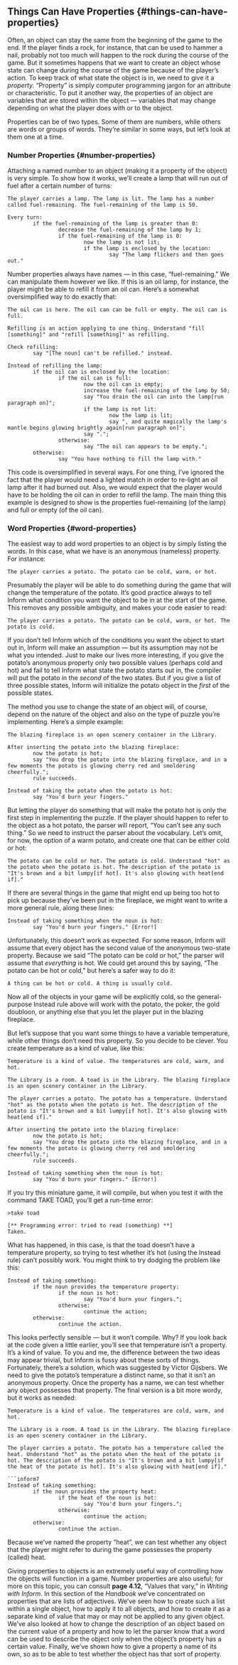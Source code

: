 ## Things Can Have Properties {#things-can-have-properties}

Often, an object can stay the same from the beginning of the game to the end. If the player finds a rock, for instance, that can be used to hammer a nail, probably not too much will happen to the rock during the course of the game. But it sometimes happens that we want to create an object whose state can change during the course of the game because of the player’s action. To keep track of what state the object is in, we need to give it a _property._ “Property” is simply computer programming jargon for an attribute or characteristic. To put it another way, the properties of an object are variables that are stored within the object — variables that may change depending on what the player does with or to the object.

Properties can be of two types. Some of them are numbers, while others are words or groups of words. They’re similar in some ways, but let’s look at them one at a time.

### Number Properties {#number-properties}

Attaching a named number to an object (making it a property of the object) is very simple. To show how it works, we’ll create a lamp that will run out of fuel after a certain number of turns:

```inform7
The player carries a lamp. The lamp is lit. The lamp has a number called fuel-remaining. The fuel-remaining of the lamp is 50.

Every turn:
        if the fuel-remaining of the lamp is greater than 0:
                decrease the fuel-remaining of the lamp by 1;
                if the fuel-remaining of the lamp is 0:
                        now the lamp is not lit;
                        if the lamp is enclosed by the location:
                                say "The lamp flickers and then goes out."
```

Number properties always have names — in this case, “fuel-remaining.” We can manipulate them however we like. If this is an oil lamp, for instance, the player might be able to refill it from an oil can. Here’s a somewhat oversimplified way to do exactly that:

```inform7
The oil can is here. The oil can can be full or empty. The oil can is full.

Refilling is an action applying to one thing. Understand "fill [something]" and "refill [something]" as refilling.

Check refilling:
        say "[The noun] can't be refilled." instead.

Instead of refilling the lamp:
        if the oil can is enclosed by the location:
                if the oil can is full:
                        now the oil can is empty;
                        increase the fuel-remaining of the lamp by 50;
                        say "You drain the oil can into the lamp[run paragraph on]";
                        if the lamp is not lit:
                                now the lamp is lit;
                                say ", and quite magically the lamp's mantle begins glowing brightly again[run paragraph on]";
                        say ".";
                otherwise:
                        say "The oil can appears to be empty.";
        otherwise:
                say "You have nothing to fill the lamp with."
```

This code is oversimplified in several ways. For one thing, I’ve ignored the fact that the player would need a lighted match in order to re-light an oil lamp after it had burned out. Also, we would expect that the player would have to be holding the oil can in order to refill the lamp. The main thing this example is designed to show is the properties fuel-remaining (of the lamp) and full or empty (of the oil can).

### Word Properties {#word-properties}

The easiest way to add word properties to an object is by simply listing the words. In this case, what we have is an anonymous (nameless) property. For instance:

```inform7
The player carries a potato. The potato can be cold, warm, or hot.
```

Presumably the player will be able to do something during the game that will change the temperature of the potato. It’s good practice always to tell Inform what condition you want the object to be in at the start of the game. This removes any possible ambiguity, and makes your code easier to read:

```inform7
The player carries a potato. The potato can be cold, warm, or hot. The potato is cold.
```

If you don’t tell Inform which of the conditions you want the object to start out in, Inform will make an assumption — but its assumption may not be what you intended. Just to make our lives more interesting, if you give the potato’s anonymous property only two possible values (perhaps cold and hot) and fail to tell Inform what state the potato starts out in, the compiler will put the potato in the _second_ of the two states. But if you give a list of three possible states, Inform will initialize the potato object in the _first_ of the possible states.

The method you use to change the state of an object will, of course, depend on the nature of the object and also on the type of puzzle you’re implementing. Here’s a simple example:

```inform7
The blazing fireplace is an open scenery container in the Library.

After inserting the potato into the blazing fireplace:
        now the potato is hot;
        say "You drop the potato into the blazing fireplace, and in a few moments the potato is glowing cherry red and smoldering cheerfully.";
        rule succeeds.

Instead of taking the potato when the potato is hot:
        say "You'd burn your fingers."
```

But letting the player do something that will make the potato hot is only the first step in implementing the puzzle. If the player should happen to refer to the object as a hot potato, the parser will report, “You can’t see any such thing.” So we need to instruct the parser about the vocabulary. Let’s omit, for now, the option of a warm potato, and create one that can be either cold or hot:

```inform7
The potato can be cold or hot. The potato is cold. Understand "hot" as the potato when the potato is hot. The description of the potato is "It's brown and a bit lumpy[if hot]. It's also glowing with heat[end if]."
```

If there are several things in the game that might end up being too hot to pick up because they’ve been put in the fireplace, we might want to write a more general rule, along these lines:

```inform7
Instead of taking something when the noun is hot:
        say "You'd burn your fingers." [Error!]
```

Unfortunately, this doesn’t work as expected. For some reason, Inform will assume that every object has the second value of the anonymous two-state property. Because we said “The potato can be cold or hot,” the parser will assume that _everything_ is hot. We could get around this by saying, “The potato can be hot or cold,” but here’s a safer way to do it:

```inform7
A thing can be hot or cold. A thing is usually cold.
```

Now all of the objects in your game will be explicitly cold, so the general-purpose Instead rule above will work with the potato, the poker, the gold doubloon, or anything else that you let the player put in the blazing fireplace.

But let’s suppose that you want some things to have a variable temperature, while other things don’t need this property. So you decide to be clever. You create temperature as a kind of value, like this:

```inform7
Temperature is a kind of value. The temperatures are cold, warm, and hot.

The Library is a room. A toad is in the Library. The blazing fireplace is an open scenery container in the Library.

The player carries a potato. The potato has a temperature. Understand "hot" as the potato when the potato is hot. The description of the potato is "It's brown and a bit lumpy[if hot]. It's also glowing with heat[end if]."

After inserting the potato into the blazing fireplace:
        now the potato is hot;
        say "You drop the potato into the blazing fireplace, and in a few moments the potato is glowing cherry red and smoldering cheerfully.";
        rule succeeds.

Instead of taking something when the noun is hot:
        say "You'd burn your fingers." [Error!]
```

If you try this miniature game, it will compile, but when you test it with the command TAKE TOAD, you’ll get a run-time error:

```
>take toad

[** Programming error: tried to read (something) **]
Taken.
```

What has happened, in this case, is that the toad doesn’t have a temperature property, so trying to test whether it’s hot (using the Instead rule) can’t possibly work. You might think to try dodging the problem like this:

```inform7
Instead of taking something:
        if the noun provides the temperature property:
                if the noun is hot:
                        say "You'd burn your fingers.";
                otherwise:
                        continue the action;
        otherwise:
                continue the action.
```

This looks perfectly sensible — but it won’t compile. Why? If you look back at the code given a little earlier, you’ll see that temperature isn’t a property. It’s a kind of value. To you and me, the difference between the two ideas may appear trivial, but Inform is fussy about these sorts of things. Fortunately, there’s a solution, which was suggested by Victor Gijsbers. We need to give the potato’s temperature a distinct name, so that it isn’t an anonymous property. Once the property has a name, we can test whether any object possesses that property. The final version is a bit more wordy, but it works as needed:

```inform7
Temperature is a kind of value. The temperatures are cold, warm, and hot.

The Library is a room. A toad is in the Library. The blazing fireplace is an open scenery container in the Library.

The player carries a potato. The potato has a temperature called the heat. Understand "hot" as the potato when the heat of the potato is hot. The description of the potato is "It's brown and a bit lumpy[if the heat of the potato is hot]. It's also glowing with heat[end if]."

```inform7
Instead of taking something:
        if the noun provides the property heat:
                if the heat of the noun is hot:
                        say "You'd burn your fingers.";
                otherwise:
                        continue the action;
        otherwise:
                continue the action.
```

Because we’ve named the property “heat”, we can test whether any object that the player might refer to during the game possesses the property (called) heat.

Giving properties to objects is an extremely useful way of controlling how the objects will function in a game. Number properties are also useful; for more on this topic, you can consult **page 4.12**, “Values that vary,” in _Writing with Inform_. In this section of the _Handbook_ we’ve concentrated on properties that are lists of adjectives. We’ve seen how to create such a list within a single object, how to apply it to all objects, and how to create it as a separate kind of value that may or may not be applied to any given object. We’ve also looked at how to change the description of an object based on the current value of a property and how to let the parser know that a word can be used to describe the object only when the object’s property has a certain value. Finally, we’ve shown how to give a property a name of its own, so as to be able to test whether the object has that sort of property.
